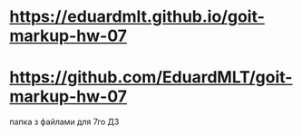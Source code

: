 # https://eduardmlt.github.io/goit-markup-hw-07

# https://github.com/EduardMLT/goit-markup-hw-07

папка з файлами для 7го ДЗ
